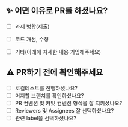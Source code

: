 ## ✨ 어떤 이유로 PR를 하셨나요?

- [ ] 과제 병합(제출)
- [ ] 코드 개선, 수정
- [ ] 기타(아래에 자세한 내용 기입해주세요)


## ⚠️ PR하기 전에 확인해주세요

- [ ] 로컬테스트를 진행하셨나요?
- [ ] 머지할 브랜치를 확인하셨나요?
- [ ] PR 컨벤션 및 커밋 컨벤션 형식을 잘 지키셨나요?
- [ ] Reviewers 및 Assignees 잘 선택하셨나요?
- [ ] 관련 label을 선택하셨나요?
